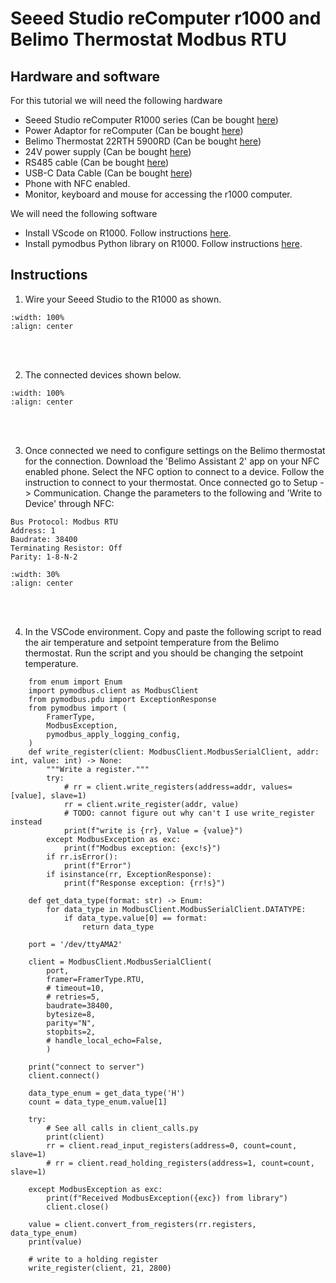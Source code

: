 # Seeed Studio reComputer r1000 and Belimo Thermostat Modbus RTU

## Hardware and software
For this tutorial we will need the following hardware

- Seeed Studio reComputer R1000 series (Can be bought <a href="https://www.seeedstudio.com/reComputer-R1025-10-p-5895.html" target="_blank">here</a>)
- Power Adaptor for reComputer (Can be bought <a href="https://www.seeedstudio.com/Power-Adapter-12V-2A-EU-p-5732.html" target="_blank">here</a>)
- Belimo Thermostat 22RTH 5900RD (Can be bought <a href="https://blackhawksupply.com/products/belimo-22rth-5900d?variant=39943328530528" target="_blank">here</a>)
- 24V power supply (Can be bought <a href="https://www.amazon.com/dp/B09281KTS8?ref=nb_sb_ss_w_as-reorder_k1_1_5&amp=&crid=2KKGJ6OCSOW31&amp=&sprefix=24+v+" target="_blank">here</a>)
- RS485 cable (Can be bought <a href="https://www.amazon.com/Custom-Cable-Connection-Conductor-Stranded/dp/B0DN8LBHVX/ref=sr_1_9?crid=2EF2MFSKE9GUN&dib=eyJ2IjoiMSJ9.ZAoXBHFAV3jQ649WESWLq7Fblh5kXmKAn1_op-ndrzo37jN83uGhdVz5CY4HlBjQX9DCS-Ay3BZ7cFtt-JEgYeZLjRaJMMP26yjvnQ8zoEum73c-2KSAm87qCudWMXyR7YtPswt5J-ssUUhkjlNT7TtXm6oFdM9Ort6cTMzfElhz7hfXuk8E5avDdm2bNu0bUcXjIR2dtJ0tv0KNl6ZxajMCDLxkTX1-6YbI9sAGEAY.wfyvcxwkvMGA_17ZK3BV3J_2LgEdFHk3WgHqKTdz2SA&dib_tag=se&keywords=rs485%2Bcable%2B3%2Bwire&qid=1746563660&sprefix=rs485%2Bcable%2B3%2Bwire%2Caps%2C71&sr=8-9&th=1" target="_blank">here</a>)
- USB-C Data Cable (Can be bought <a href="https://www.amazon.com/dp/B087JMJSVC?ref=nb_sb_ss_w_as-reorder_k0_1_16&amp=&crid=3V52YX7OEX7W9&sprefix=usb%2Bc%2Bdata%2Bcable&th=1" target="_blank">here</a>)
- Phone with NFC enabled.
- Monitor, keyboard and mouse for accessing the r1000 computer.

We will need the following software

- Install VScode on R1000. Follow instructions <a href="https://code.visualstudio.com/" target="_blank">here</a>.
- Install pymodbus Python library on R1000. Follow instructions <a href="https://github.com/pymodbus-dev/pymodbus/?tab=readme-ov-file#install" target="_blank">here</a>.

## Instructions
1. Wire your Seeed Studio to the R1000 as shown.
```{image} ../../_static/r1k_tstat/r1k_tstat1.png
:width: 100%
:align: center
```
<br/><br/>

2. The connected devices shown below.
```{image} ../../_static/r1k_tstat/r1k_tstat2.jpg
:width: 100%
:align: center
```
<br/><br/>

3. Once connected we need to configure settings on the Belimo thermostat for the connection. Download the 'Belimo Assistant 2' app on your NFC enabled phone. Select the NFC option to connect to a device. Follow the instruction to connect to your thermostat. Once connected go to Setup -> Communication. Change the parameters to the following and 'Write to Device' through NFC:
```
Bus Protocol: Modbus RTU
Address: 1
Baudrate: 38400
Terminating Resistor: Off
Parity: 1-8-N-2
```
```{image} ../../_static/opta_tstat/opta_tstat3.png
:width: 30%
:align: center
```
<br/><br/>

4. In the VSCode environment. Copy and paste the following script to read the air temperature and setpoint temperature from the Belimo thermostat. Run the script and you should be changing the setpoint temperature.
``` {dropdown} modbus_rtu
    from enum import Enum
    import pymodbus.client as ModbusClient
    from pymodbus.pdu import ExceptionResponse
    from pymodbus import (
        FramerType,
        ModbusException,
        pymodbus_apply_logging_config,
    )
    def write_register(client: ModbusClient.ModbusSerialClient, addr: int, value: int) -> None:
        """Write a register."""
        try:
            # rr = client.write_registers(address=addr, values=[value], slave=1)
            rr = client.write_register(addr, value)
            # TODO: cannot figure out why can't I use write_register instead
            print(f"write is {rr}, Value = {value}")
        except ModbusException as exc:
            print(f"Modbus exception: {exc!s}")
        if rr.isError():
            print(f"Error")
        if isinstance(rr, ExceptionResponse):
            print(f"Response exception: {rr!s}")

    def get_data_type(format: str) -> Enum:
        for data_type in ModbusClient.ModbusSerialClient.DATATYPE:
            if data_type.value[0] == format:
                return data_type

    port = '/dev/ttyAMA2'

    client = ModbusClient.ModbusSerialClient(
        port,
        framer=FramerType.RTU,
        # timeout=10,
        # retries=5,
        baudrate=38400,
        bytesize=8,
        parity="N",
        stopbits=2,
        # handle_local_echo=False,
        )

    print("connect to server")
    client.connect()

    data_type_enum = get_data_type('H')
    count = data_type_enum.value[1]

    try:
        # See all calls in client_calls.py
        print(client)
        rr = client.read_input_registers(address=0, count=count, slave=1)
        # rr = client.read_holding_registers(address=1, count=count, slave=1)

    except ModbusException as exc:
        print(f"Received ModbusException({exc}) from library")
        client.close()

    value = client.convert_from_registers(rr.registers, data_type_enum)
    print(value)

    # write to a holding register 
    write_register(client, 21, 2800)
```
